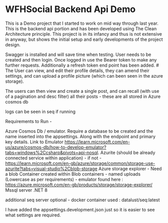 # WFHSocial Backend Api Demo

This is a Demo project that I started to work on mid way through last year. This is the backend api portion and has been developed using The Clean Architecture principle. 
This project is in its infancy and thus is not extensive in anyway, but shows the initial setup and early developments of the project design. 

Swagger is installed and will save time when testing. User needs to be created and then login. Once logged in use the Bearer token to make any further requests. Additionally a refresh token end point has been added. #
The User can view, and edit their profile details, they can amend their settings, and can upload a profile picture (which can been seen in the azure storage).

The users can then view and create a single post, and can recall (with use of a pagination and desc filter) all their posts - these are all stored in Azure cosmos db

logs can be seen in seq if running 

Requirements to Run - 

Azure Cosmos Db / emulator. Require a database to be created and the name inserted into the appsettings. Along with the endpoint and primary key details.  Link to Emulator https://learn.microsoft.com/en-us/azure/cosmos-db/how-to-develop-emulator?tabs=windows%2Ccsharp&pivots=api-nosql.
Azurite (should be already connected service within application) - if not - https://learn.microsoft.com/en-gb/azure/storage/common/storage-use-azurite?tabs=visual-studio%2Cblob-storage
Azure storage explorer - Need a blob Container created within Blob containers - named uploads (Lowercase as per requirements) - emulator found here : https://azure.microsoft.com/en-gb/products/storage/storage-explorer/
Mssql server 
.NET 8

additional seq server optional - docker container used : datalust/seq:latest

I have added the appsettings.development.json just so it is easier to see what settings are required. 

